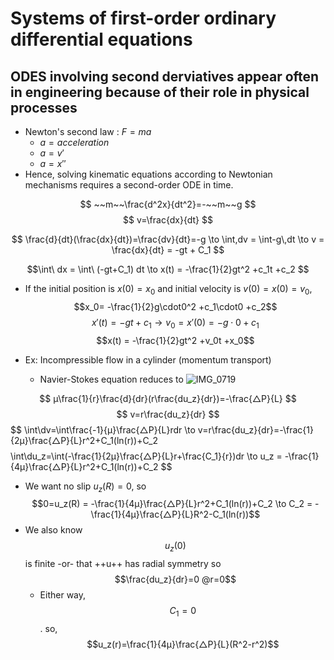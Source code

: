 # Systems of first-order ordinary differential equations

## ODES involving second derviatives appear often in engineering because of their role in physical processes

- Newton's second law : $F=ma$
    - $a = acceleration$
    - $a = v'$
    - $a=x''$
- Hence, solving kinematic equations according to Newtonian mechanisms requires a second-order ODE in time. 

$$
~~m~~\frac{d^2x}{dt^2}=-~~m~~g
$$
$$ 
v=\frac{dx}{dt}
$$

$$
\frac{d}{dt}(\frac{dx}{dt})=\frac{dv}{dt}=-g \to \int,dv = \int-g\,dt  \to v = \frac{dx}{dt} = -gt + C_1
$$

$$\int\ dx = \int\ (-gt+C_1) dt \to x(t) = -\frac{1}{2}gt^2 +c_1t +c_2
$$

- If the initial position is $x(0) = x_0$ and initial velocity is $v(0)=x(0)=v_0$,
$$x_0= -\frac{1}{2}g\cdot0^2 +c_1\cdot0 +c_2$$
$$x'(t) = -gt + c_1\to v_0 = x'(0) = -g\cdot0 +c_1$$
$$x(t) = -\frac{1}{2}gt^2 +v_0t +x_0$$

- Ex: Incompressible flow in a cylinder (momentum transport)
    - Navier-Stokes equation reduces to
![IMG_0719](https://github.com/user-attachments/assets/930ddb5e-2a97-4cd4-879f-9327d1f38099)

$$
μ\frac{1}{r}\frac{d}{dr}(r\frac{du_z}{dr})=-\frac{△P}{L}
$$
$$
v=r\frac{du_z}{dr}
$$
$$
\int\dv=\int\\frac{-1}{μ}\frac{△P}{L}rdr \to v=r\frac\{du_z}{dr}=-\frac{1}{2μ}\frac{△P}{L}r^2+C_1(ln(r))+C_2
$$
$$
\int\du_z=\int\(-\frac{1}{2μ}\frac{△P}{L}r+\frac{C_1}{r})dr \to u_z = -\frac{1}{4μ}\frac{△P}{L}r^2+C_1(ln(r))+C_2
$$
- We want no slip $u_z(R)= 0$, so $$0=u_z(R) = -\frac{1}{4μ}\frac{△P}{L}r^2+C_1(ln(r))+C_2 \to C_2 = -\frac{1}{4μ}\frac{△P}{L}R^2-C_1(ln(r))$$
- We also know $$u_z(0)$$ is finite -or- that ++u++ has radial symmetry so $$\frac{du_z}{dr}=0 @r=0$$
   - Either way, $$C_1 = 0$$. so,
    $$u_z(r)=\frac{1}{4μ}\frac{△P}{L}(R^2-r^2)$$

